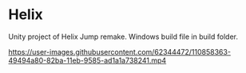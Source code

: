 # Helix
Unity project of Helix Jump remake.
Windows build file in build folder.

https://user-images.githubusercontent.com/62344472/110858363-49494a80-82ba-11eb-9585-ad1a1a738241.mp4

